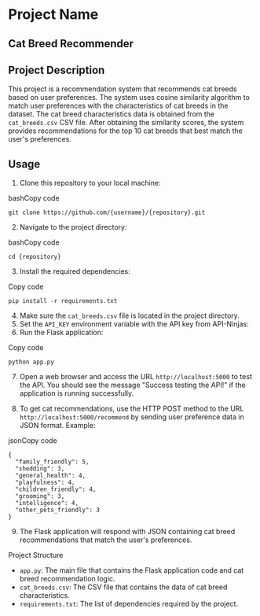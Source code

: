 # Project Name

## Cat Breed Recommender

## Project Description

This project is a recommendation system that recommends cat breeds based on user preferences. The system uses cosine similarity algorithm to match user preferences with the characteristics of cat breeds in the dataset. The cat breed characteristics data is obtained from the `cat_breeds.csv` CSV file. After obtaining the similarity scores, the system provides recommendations for the top 10 cat breeds that best match the user's preferences.

## Usage

1.  Clone this repository to your local machine:

bashCopy code
```
git clone https://github.com/{username}/{repository}.git
```

2.  Navigate to the project directory:

bashCopy code
```
cd {repository}
```

3.  Install the required dependencies:

Copy code
```
pip install -r requirements.txt
```

4.  Make sure the `cat_breeds.csv` file is located in the project directory.
5.  Set the `API_KEY` environment variable with the API key from API-Ninjas:
6.  Run the Flask application:

Copy code
```
python app.py
```

7.  Open a web browser and access the URL `http://localhost:5000` to test the API. You should see the message "Success testing the API!" if the application is running successfully.

8.  To get cat recommendations, use the HTTP POST method to the URL `http://localhost:5000/recommend` by sending user preference data in JSON format. Example:

jsonCopy code
```
{
  "family_friendly": 5,
  "shedding": 3,
  "general_health": 4,
  "playfulness": 4,
  "children_friendly": 4,
  "grooming": 3,
  "intelligence": 4,
  "other_pets_friendly": 3
}
```

9.  The Flask application will respond with JSON containing cat breed recommendations that match the user's preferences.

Project Structure

-   `app.py`: The main file that contains the Flask application code and cat breed recommendation logic.
-   `cat_breeds.csv`: The CSV file that contains the data of cat breed characteristics.
-   `requirements.txt`: The list of dependencies required by the project.

